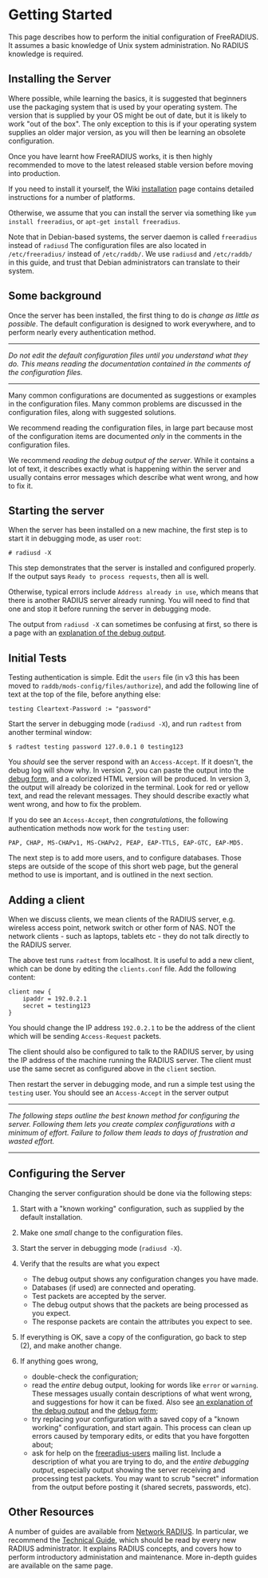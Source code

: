# Getting Started

This page describes how to perform the initial configuration of
FreeRADIUS. It assumes a basic knowledge of Unix system administration.
No RADIUS knowledge is required.

## Installing the Server

Where possible, while learning the basics, it is suggested that
beginners use the packaging system that is used by your operating
system. The version that is supplied by your OS might be out of
date, but it is likely to work "out of the box". The only
exception to this is if your operating system supplies an older
major version, as you will then be learning an obsolete
configuration.

Once you have learnt how FreeRADIUS works, it is then highly
recommended to move to the latest released stable version before
moving into production.

If you need to install it yourself, the Wiki
[installation](http://wiki.freeradius.org/Installation) page contains
detailed instructions for a number of platforms.

Otherwise, we assume that you can install the server via something like
`yum install freeradius`, or `apt-get install freeradius`.

Note that in Debian-based systems, the server daemon is called
`freeradius` instead of `radiusd` The configuration files are also
located in `/etc/freeradius/` instead of `/etc/raddb/`. We use
`radiusd` and `/etc/raddb/` in this guide, and trust that Debian
administrators can translate to their system.

## Some background

Once the server has been installed, the first thing to do is *change as
little as possible*. The default configuration is designed to work
everywhere, and to perform nearly every authentication method.

------------------------------------------------------------------------

*Do not edit the default configuration files until you understand what
they do. This means reading the documentation contained in the comments
of the configuration files.*

------------------------------------------------------------------------

Many common configurations are documented as suggestions or examples in
the configuration files. Many common problems are discussed in the
configuration files, along with suggested solutions.

We recommend reading the configuration files, in large part because most
of the configuration items are documented *only* in the comments in the
configuration files.

We recommend *reading the debug output of the server*. While it contains
a lot of text, it describes exactly what is happening within the server
and usually contains error messages which describe what went wrong, and
how to fix it.

## Starting the server

When the server has been installed on a new machine, the first step is
to start it in debugging mode, as user `root`:

    # radiusd -X

This step demonstrates that the server is installed and configured
properly. If the output says `Ready to process requests`, then all is
well.

Otherwise, typical errors include `Address already in use`, which means
that there is another RADIUS server already running. You will need to
find that one and stop it before running the server in debugging mode.

The output from `radiusd -X` can sometimes be confusing at first,
so there is a page with an [explanation of the debug output](/radiusd-X).


## Initial Tests

Testing authentication is simple. Edit the `users` file (in v3 this has
been moved to `raddb/mods-config/files/authorize`), and add the
following line of text at the top of the file, before anything else:

    testing Cleartext-Password := "password"

Start the server in debugging mode (`radiusd -X`), and run `radtest`
from another terminal window:

    $ radtest testing password 127.0.0.1 0 testing123

You *should* see the server respond with an `Access-Accept`. If it
doesn't, the debug log will show why. In version 2, you can paste the
output into the [debug form](http://networkradius.com/freeradius-debugging/),
and a colorized HTML version will be produced. In version 3, the
output will already be colorized in the terminal. Look for red or
yellow text, and read the relevant messages. They should describe
exactly what went wrong, and how to fix the problem.

If you do see an `Access-Accept`, then *congratulations*, the following
authentication methods now work for the `testing` user:

    PAP, CHAP, MS-CHAPv1, MS-CHAPv2, PEAP, EAP-TTLS, EAP-GTC, EAP-MD5.

The next step is to add more users, and to configure databases. Those
steps are outside of the scope of this short web page, but the general
method to use is important, and is outlined in the next section.

## Adding a client

When we discuss clients, we mean clients of the RADIUS server, e.g.
wireless access point, network switch or other form of NAS. NOT the
network clients - such as laptops, tablets etc - they do not talk
directly to the RADIUS server.

The above test runs `radtest` from localhost. It is useful to add a new
client, which can be done by editing the `clients.conf` file. Add the
following content:

    client new {
        ipaddr = 192.0.2.1
        secret = testing123
    }

You should change the IP address `192.0.2.1` to be the address of the
client which will be sending `Access-Request` packets.

The client should also be configured to talk to the RADIUS server, by
using the IP address of the machine running the RADIUS server. The
client must use the same secret as configured above in the `client`
section.

Then restart the server in debugging mode, and run a simple test using
the `testing` user. You should see an `Access-Accept` in the server
output

------------------------------------------------------------------------

*The following steps outline the best known method for configuring the
server. Following them lets you create complex configurations with a
minimum of effort. Failure to follow them leads to days of frustration
and wasted effort.*

------------------------------------------------------------------------

## Configuring the Server

Changing the server configuration should be done via the following
steps:

1.  Start with a "known working" configuration, such as supplied by the
    default installation.
2.  Make one *small* change to the configuration files.
3.  Start the server in debugging mode (`radiusd -X`).
4.  Verify that the results are what you expect
    -   The debug output shows any configuration changes you have made.
    -   Databases (if used) are connected and operating.
    -   Test packets are accepted by the server.
    -   The debug output shows that the packets are being processed as
        you expect.
    -   The response packets are contain the attributes you expect
        to see.

5.  If everything is OK, save a copy of the configuration, go back to
    step (2), and make another change.
6.  If anything goes wrong,
    -   double-check the configuration;
    -   read the *entire* debug output, looking for words like `error`
        or `warning`. These messages usually contain descriptions of
        what went wrong, and suggestions for how it can be fixed.
        Also see [an explanation of the debug output](/radiusd-X) and
        the [debug form](http://networkradius.com/freeradius-debugging/);
    -   try replacing your configuration with a saved copy of a "known
        working" configuration, and start again. This process can clean
        up errors caused by temporary edits, or edits that you have
        forgotten about;
    -   ask for help on the
        [freeradius-users](http://freeradius.org/support/) mailing
        list. Include a description of what you are trying to do, and
        the *entire debugging output*, especially output showing the
        server receiving and processing test packets. You may want to
        scrub "secret" information from the output before posting it
        (shared secrets, passwords, etc).

## Other Resources

A number of guides are available from [Network
RADIUS](http://networkradius.com/doc.html). In particular, we recommend
the [Technical
Guide](http://networkradius.com/doc/FreeRADIUS%20Technical%20Guide.pdf),
which should be read by every new RADIUS administrator. It explains
RADIUS concepts, and covers how to perform introductory administation
and maintenance. More in-depth guides are available on the same page.

